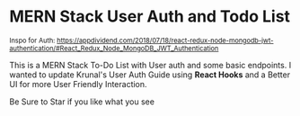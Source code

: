 <h1>MERN Stack User Auth and Todo List</h1>

<small>Inspo for Auth: https://appdividend.com/2018/07/18/react-redux-node-mongodb-jwt-authentication/#React_Redux_Node_MongoDB_JWT_Authentication</small>




This is a MERN Stack To-Do List with User auth and some basic endpoints. I wanted to update Krunal's User Auth Guide using **React Hooks** and a Better UI for more User Friendly Interaction. 

Be Sure to Star if you like what you see
